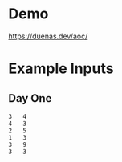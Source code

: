 # Demo
https://duenas.dev/aoc/


# Example Inputs

## Day One 
```
3   4
4   3
2   5
1   3
3   9
3   3
```

